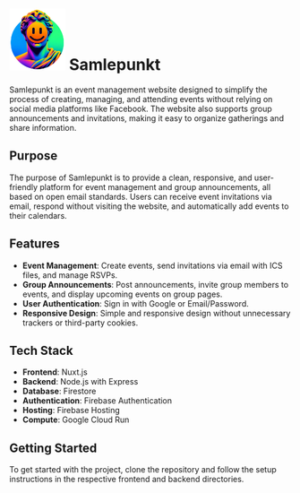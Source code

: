 # <img src="frontend/static/vibrant_logo.png" width="100"> Samlepunkt

Samlepunkt is an event management website designed to simplify the process of creating, managing, and attending events without relying on social media platforms like Facebook. The website also supports group announcements and invitations, making it easy to organize gatherings and share information.

## Purpose
The purpose of Samlepunkt is to provide a clean, responsive, and user-friendly platform for event management and group announcements, all based on open email standards. Users can receive event invitations via email, respond without visiting the website, and automatically add events to their calendars.

## Features
- **Event Management**: Create events, send invitations via email with ICS files, and manage RSVPs.
- **Group Announcements**: Post announcements, invite group members to events, and display upcoming events on group pages.
- **User Authentication**: Sign in with Google or Email/Password.
- **Responsive Design**: Simple and responsive design without unnecessary trackers or third-party cookies.

## Tech Stack
- **Frontend**: Nuxt.js
- **Backend**: Node.js with Express
- **Database**: Firestore
- **Authentication**: Firebase Authentication
- **Hosting**: Firebase Hosting
- **Compute**: Google Cloud Run

## Getting Started
To get started with the project, clone the repository and follow the setup instructions in the respective frontend and backend directories.
